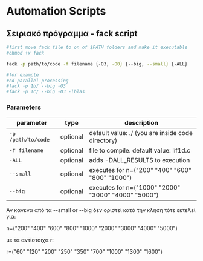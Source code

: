 # Automation Scripts   

## Σειριακό πρόγραμμα - fack script

```sh
#first move fack file to on of $PATH folders and make it executable
#chmod +x fack

fack -p path/to/code -f filename {-O3, -O0} {--big, --small} {-ALL}

#for example
#cd parallel-processing
#fack -p 1b/ --big -O3
#fack -p 1c/ --big -O3 -lblas
```

### Parameters

| parameter | type    | description                                      |
| --------- | ------- | ------------------------------------------------ |
| `-p /path/to/code`     | optional  | default value: ./ (you are inside code directory)        |
| `-f filename`  | optional | file to compile. default value: lif1d.c          |
| `-ALL` | optional  | adds -DALL_RESULTS to execution                            |
| `--small`  | optional | executes for n=("200" "400" "600" "800" "1000") |
| `--big`  | optional | executes for n=("1000" "2000" "3000" "4000" "5000") |

Αν κανένα από τα --small or --big δεν οριστεί κατά την κλήση τότε εκτελεί για:

n=("200" "400" "600" "800" "1000" "2000" "3000" "4000" "5000")

με τα αντίστοιχα r:

r=("60"  "120" "200" "250"  "350"  "700" "1000" "1300" "1600")
